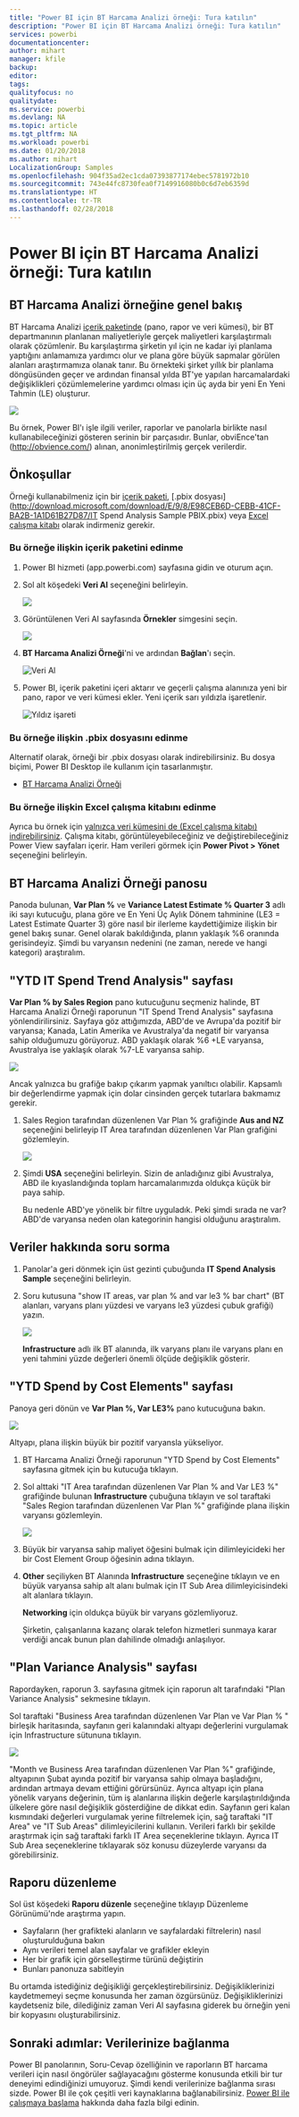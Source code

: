 ```yaml
---
title: "Power BI için BT Harcama Analizi örneği: Tura katılın"
description: "Power BI için BT Harcama Analizi örneği: Tura katılın"
services: powerbi
documentationcenter: 
author: mihart
manager: kfile
backup: 
editor: 
tags: 
qualityfocus: no
qualitydate: 
ms.service: powerbi
ms.devlang: NA
ms.topic: article
ms.tgt_pltfrm: NA
ms.workload: powerbi
ms.date: 01/20/2018
ms.author: mihart
LocalizationGroup: Samples
ms.openlocfilehash: 904f35ad2ec1cda07393877174ebec5781972b10
ms.sourcegitcommit: 743e44fc8730fea0f7149916080b0c6d7eb6359d
ms.translationtype: HT
ms.contentlocale: tr-TR
ms.lasthandoff: 02/28/2018
---
```

# <a name="it-spend-analysis-sample-for-power-bi-take-a-tour"></a>Power BI için BT Harcama Analizi örneği: Tura katılın

## <a name="overview-of-the-it-spend-analysis-sample"></a>BT Harcama Analizi örneğine genel bakış
BT Harcama Analizi [içerik paketinde](service-organizational-content-pack-introduction.md) (pano, rapor ve veri kümesi), bir BT departmanının planlanan maliyetleriyle gerçek maliyetleri karşılaştırmalı olarak çözümlenir. Bu karşılaştırma şirketin yıl için ne kadar iyi planlama yaptığını anlamamıza yardımcı olur ve plana göre büyük sapmalar görülen alanları araştırmamıza olanak tanır. Bu örnekteki şirket yıllık bir planlama döngüsünden geçer ve ardından finansal yılda BT'ye yapılan harcamalardaki değişiklikleri çözümlemelerine yardımcı olması için üç ayda bir yeni En Yeni Tahmin (LE) oluşturur.

![](media/sample-it-spend/it1.png)

Bu örnek, Power BI'ı işle ilgili veriler, raporlar ve panolarla birlikte nasıl kullanabileceğinizi gösteren serinin bir parçasıdır. Bunlar, obviEnce'tan (<http://obvience.com/>) alınan, anonimleştirilmiş gerçek verilerdir.

## <a name="prerequisites"></a>Önkoşullar

 Örneği kullanabilmeniz için bir [içerik paketi](https://docs.microsoft.com/en-us/power-bi/sample-it-spend#get-the-content-pack-for-this-sample), [.pbix dosyası](http://download.microsoft.com/download/E/9/8/E98CEB6D-CEBB-41CF-BA2B-1A1D61B27D87/IT Spend Analysis Sample PBIX.pbix) veya [Excel çalışma kitabı](http://go.microsoft.com/fwlink/?LinkId=529783) olarak indirmeniz gerekir.

### <a name="get-the-content-pack-for-this-sample"></a>Bu örneğe ilişkin içerik paketini edinme

1. Power BI hizmeti (app.powerbi.com) sayfasına gidin ve oturum açın.
2. Sol alt köşedeki **Veri Al** seçeneğini belirleyin.
   
    ![](media/sample-datasets/power-bi-get-data.png)
3. Görüntülenen Veri Al sayfasında **Örnekler** simgesini seçin.
   
   ![](media/sample-datasets/power-bi-samples-icon.png)
4. **BT Harcama Analizi Örneği**'ni ve ardından **Bağlan**'ı seçin.  
  
   ![Veri Al](media/sample-it-spend/it-connect.png)
   
5. Power BI, içerik paketini içeri aktarır ve geçerli çalışma alanınıza yeni bir pano, rapor ve veri kümesi ekler. Yeni içerik sarı yıldızla işaretlenir. 
   
   ![Yıldız işareti](media/sample-it-spend/it-asterisk.png)
  
### <a name="get-the-pbix-file-for-this-sample"></a>Bu örneğe ilişkin .pbix dosyasını edinme

Alternatif olarak, örneği bir .pbix dosyası olarak indirebilirsiniz. Bu dosya biçimi, Power BI Desktop ile kullanım için tasarlanmıştır. 

 * [BT Harcama Analizi Örneği](http://download.microsoft.com/download/E/9/8/E98CEB6D-CEBB-41CF-BA2B-1A1D61B27D87/IT%20Spend%20Analysis%20Sample%20PBIX.pbix)

### <a name="get-the-excel-workbook-for-this-sample"></a>Bu örneğe ilişkin Excel çalışma kitabını edinme
Ayrıca bu örnek için [ yalnızca veri kümesini de (Excel çalışma kitabı) indirebilirsiniz](http://go.microsoft.com/fwlink/?LinkId=529783). Çalışma kitabı, görüntüleyebileceğiniz ve değiştirebileceğiniz Power View sayfaları içerir. Ham verileri görmek için **Power Pivot > Yönet** seçeneğini belirleyin.


## <a name="the-it-spend-analysis-sample-dashboard"></a>BT Harcama Analizi Örneği panosu
Panoda bulunan, **Var Plan %** ve **Variance Latest Estimate % Quarter 3** adlı iki sayı kutucuğu, plana göre ve En Yeni Üç Aylık Dönem tahminine (LE3 = Latest Estimate Quarter 3) göre nasıl bir ilerleme kaydettiğimize ilişkin bir genel bakış sunar. Genel olarak bakıldığında, planın yaklaşık %6 oranında gerisindeyiz. Şimdi bu varyansın nedenini (ne zaman, nerede ve hangi kategori) araştıralım.

## <a name="ytd-it-spend-trend-analysis-page"></a>"YTD IT Spend Trend Analysis" sayfası
**Var Plan % by Sales Region** pano kutucuğunu seçmeniz halinde, BT Harcama Analizi Örneği raporunun "IT Spend Trend Analysis" sayfasına yönlendirilirsiniz. Sayfaya göz attığımızda, ABD'de ve Avrupa'da pozitif bir varyansa; Kanada, Latin Amerika ve Avustralya'da negatif bir varyansa sahip olduğumuzu görüyoruz. ABD yaklaşık olarak %6 +LE varyansa, Avustralya ise yaklaşık olarak %7-LE varyansa sahip.

![](media/sample-it-spend/it2.png)

Ancak yalnızca bu grafiğe bakıp çıkarım yapmak yanıltıcı olabilir. Kapsamlı bir değerlendirme yapmak için dolar cinsinden gerçek tutarlara bakmamız gerekir.

1. Sales Region tarafından düzenlenen Var Plan % grafiğinde **Aus and NZ** seçeneğini belirleyip IT Area tarafından düzenlenen Var Plan grafiğini gözlemleyin.

   ![](media/sample-it-spend/it3.png)
2. Şimdi **USA** seçeneğini belirleyin. Sizin de anladığınız gibi Avustralya, ABD ile kıyaslandığında toplam harcamalarımızda oldukça küçük bir paya sahip.

    Bu nedenle ABD'ye yönelik bir filtre uyguladık. Peki şimdi sırada ne var? ABD'de varyansa neden olan kategorinin hangisi olduğunu araştıralım.

## <a name="ask-questions-of-the-data"></a>Veriler hakkında soru sorma
1. Panolar'a geri dönmek için üst gezinti çubuğunda **IT Spend Analysis Sample** seçeneğini belirleyin.
2. Soru kutusuna "show IT areas, var plan % and var le3 % bar chart" (BT alanları, varyans planı yüzdesi ve varyans le3 yüzdesi çubuk grafiği) yazın.

   ![](media/sample-it-spend/it4.png)

   **Infrastructure** adlı ilk BT alanında, ilk varyans planı ile varyans planı en yeni tahmini yüzde değerleri önemli ölçüde değişiklik gösterir.

## <a name="ytd-spend-by-cost-elements-page"></a>"YTD Spend by Cost Elements" sayfası
Panoya geri dönün ve **Var Plan %, Var LE3%** pano kutucuğuna bakın.

![](media/sample-it-spend/it5.png)

Altyapı, plana ilişkin büyük bir pozitif varyansla yükseliyor.

1. BT Harcama Analizi Örneği raporunun "YTD Spend by Cost Elements" sayfasına gitmek için bu kutucuğa tıklayın.
2. Sol alttaki "IT Area tarafından düzenlenen Var Plan % and Var LE3 %" grafiğinde bulunan **Infrastructure** çubuğuna tıklayın ve sol taraftaki "Sales Region tarafından düzenlenen Var Plan %" grafiğinde plana ilişkin varyansı gözlemleyin.

    ![](media/sample-it-spend/it6.png)
3. Büyük bir varyansa sahip maliyet öğesini bulmak için dilimleyicideki her bir Cost Element Group öğesinin adına tıklayın.
4. **Other** seçiliyken BT Alanında **Infrastructure** seçeneğine tıklayın ve en büyük varyansa sahip alt alanı bulmak için IT Sub Area dilimleyicisindeki alt alanlara tıklayın.  

   **Networking** için oldukça büyük bir varyans gözlemliyoruz.

   Şirketin, çalışanlarına kazanç olarak telefon hizmetleri sunmaya karar verdiği ancak bunun plan dahilinde olmadığı anlaşılıyor.

## <a name="plan-variance-analysis-page"></a>"Plan Variance Analysis" sayfası
Rapordayken, raporun 3. sayfasına gitmek için raporun alt tarafındaki "Plan Variance Analysis" sekmesine tıklayın.

Sol taraftaki "Business Area tarafından düzenlenen Var Plan ve Var Plan % " birleşik haritasında, sayfanın geri kalanındaki altyapı değerlerini vurgulamak için Infrastructure sütununa tıklayın.

![](media/sample-it-spend/it7.png)

"Month ve Business Area tarafından düzenlenen Var Plan %" grafiğinde, altyapının Şubat ayında pozitif bir varyansa sahip olmaya başladığını, ardından artmaya devam ettiğini görürsünüz. Ayrıca altyapı için plana yönelik varyans değerinin, tüm iş alanlarına ilişkin değerle karşılaştırıldığında ülkelere göre nasıl değişiklik gösterdiğine de dikkat edin. Sayfanın geri kalan kısmındaki değerleri vurgulamak yerine filtrelemek için, sağ taraftaki "IT Area" ve "IT Sub Areas" dilimleyicilerini kullanın. Verileri farklı bir şekilde araştırmak için sağ taraftaki farklı IT Area seçeneklerine tıklayın. Ayrıca IT Sub Area seçeneklerine tıklayarak söz konusu düzeylerde varyansı da görebilirsiniz.

## <a name="edit-the-report"></a>Raporu düzenleme
Sol üst köşedeki **Raporu düzenle** seçeneğine tıklayıp Düzenleme Görünümü'nde araştırma yapın.

* Sayfaların (her grafikteki alanların ve sayfalardaki filtrelerin) nasıl oluşturulduğuna bakın
* Aynı verileri temel alan sayfalar ve grafikler ekleyin
* Her bir grafik için görselleştirme türünü değiştirin
* Bunları panonuza sabitleyin

Bu ortamda istediğiniz değişikliği gerçekleştirebilirsiniz. Değişikliklerinizi kaydetmemeyi seçme konusunda her zaman özgürsünüz. Değişikliklerinizi kaydetseniz bile, dilediğiniz zaman Veri Al sayfasına giderek bu örneğin yeni bir kopyasını oluşturabilirsiniz.

## <a name="next-steps-connect-to-your-data"></a>Sonraki adımlar: Verilerinize bağlanma
Power BI panolarının, Soru-Cevap özelliğinin ve raporların BT harcama verileri için nasıl öngörüler sağlayacağını gösterme konusunda etkili bir tur deneyimi edindiğinizi umuyoruz. Şimdi kendi verilerinize bağlanma sırası sizde. Power BI ile çok çeşitli veri kaynaklarına bağlanabilirsiniz. [Power BI ile çalışmaya başlama](service-get-started.md) hakkında daha fazla bilgi edinin.
